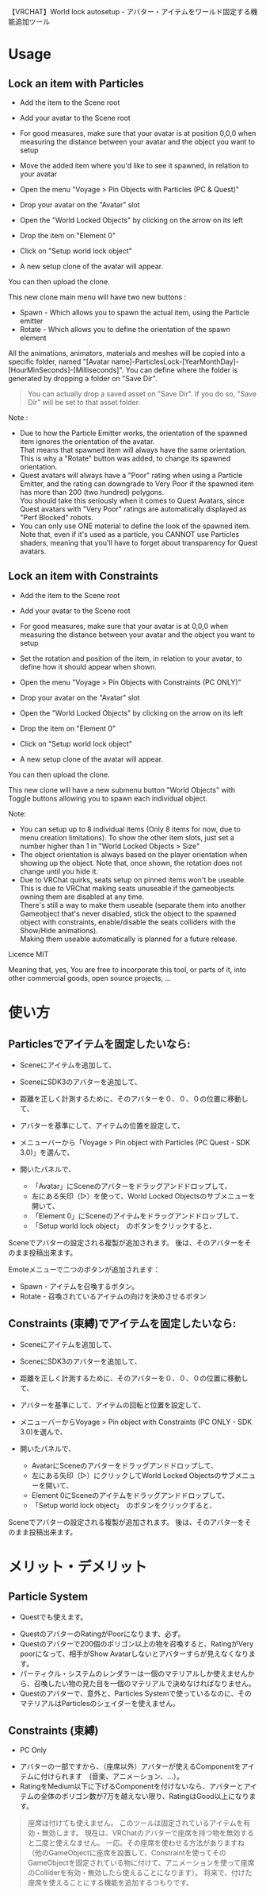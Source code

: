 【VRCHAT】World lock autosetup - アバター・アイテムをワールド固定する機能追加ツール

# Usage

## Lock an item with Particles

* Add the item to the Scene root
* Add your avatar to the Scene root
* For good measures, make sure that your avatar is at position 0,0,0 when measuring the distance between your avatar and the object you want to setup
* Move the added item where you'd like to see it spawned, in relation to your avatar

* Open the menu "Voyage > Pin Objects with Particles (PC & Quest)"
* Drop your avatar on the "Avatar" slot
* Open the "World Locked Objects" by clicking on the arrow on its left
* Drop the item on "Element 0"
* Click on "Setup world lock object"
* A new setup clone of the avatar will appear.

You can then upload the clone.

This new clone main menu will have two new buttons :
* Spawn - Which allows you to spawn the actual item, using the Particle emitter
* Rotate - Which allows you to define the orientation of the spawn element

All the animations, animators, materials and meshes will be copied into a specific folder, named "[Avatar name]-ParticlesLock-[YearMonthDay]-[HourMinSeconds]-[Milliseconds]".
You can define where the folder is generated by dropping a folder on "Save Dir".

>  You can actually drop a saved asset on "Save Dir". If you do so, "Save Dir" will be set to that asset folder.

Note :
- Due to how the Particle Emitter works, the orientation of the spawned item ignores the orientation of the avatar.  
  That means that spawned item will always have the same orientation.  
  This is why a "Rotate" button was added, to change its spawned orientation.
- Quest avatars will always have a "Poor" rating when using a Particle Emitter, and the rating can downgrade to Very Poor if the spawned item has more than 200 (two hundred) polygons.  
  You should take this seriously when it comes to Quest Avatars, since Quest avatars with "Very Poor" ratings are automatically displayed as "Perf Blocked" robots.
- You can only use ONE material to define the look of the spawned item.
  Note that, even if it's used as a particle, you CANNOT use Particles shaders, meaning that you'll have to forget about transparency for Quest avatars.

## Lock an item with Constraints

* Add the item to the Scene root
* Add your avatar to the Scene root
* For good measures, make sure that your avatar is at 0,0,0 when measuring the distance between your avatar and the object you want to setup
* Set the rotation and position of the item, in relation to your avatar, to define how it should appear when shown.

* Open the menu "Voyage > Pin Objects with Constraints (PC ONLY)"
* Drop your avatar on the "Avatar" slot
* Open the "World Locked Objects" by clicking on the arrow on its left
* Drop the item on "Element 0"
* Click on "Setup world lock object"
* A new setup clone of the avatar will appear.

You can then upload the clone.

This new clone will have a new submenu button "World Objects" with Toggle buttons allowing you to spawn each individual object.

Note:
- You can setup up to 8 individual items (Only 8 items for now, due to menu creation limitations). To show the other item slots, just set a number higher than 1 in "World Locked Objects > Size"
- The object orientation is always based on the player orientation when showing up the object.
  Note that, once shown, the rotation does not change until you hide it.
- Due to VRChat quirks, seats setup on pinned items won't be useable.  
  This is due to VRChat making seats unuseable if the gameobjects owning them are disabled at any time.  
  There's still a way to make them useable (separate them into another Gameobject that's never disabled, stick the object to the spawned object with constraints, enable/disable the seats colliders with the Show/Hide animations).  
  Making them useable automatically is planned for a future release.

Licence
MIT

Meaning that, yes, You are free to incorporate this tool, or parts of it, into other commercial goods, open source projects, ...

# 使い方

## Particlesでアイテムを固定したいなら:

* Sceneにアイテムを追加して、
* SceneにSDK3のアバターを追加して、
* 距離を正しく計測するために、そのアバターを０、０、０の位置に移動して、
* アバターを基準にして、アイテムの位置を設定して、
* メニューバーから「Voyage > Pin object with Particles (PC Quest - SDK 3.0)」を選んで、

* 開いたパネルで、
  * 「Avatar」にSceneのアバターをドラッグアンドドロップして、
  * 左にある矢印（▷）を使って、World Locked Objectsのサブメニューを開いて、
  * 「Element 0」にSceneのアイテムをドラッグアンドドロップして、
  * 「Setup world lock object」　のボタンをクリックすると、
  
Sceneでアバターの設定される複製が追加されます。
後は、そのアバターをそのまま投稿出来ます。

Emoteメニューで二つのボタンが追加されます：
* Spawn - アイテムを召喚するボタン。
* Rotate - 召喚されているアイテムの向けを決めさせるボタン

## Constraints (束縛)でアイテムを固定したいなら:

* Sceneにアイテムを追加して、
* SceneにSDK3のアバターを追加して、
* 距離を正しく計測するために、そのアバターを０、０、０の位置に移動して、
* アバターを基準にして、アイテムの回転と位置を設定して、
* メニューバーからVoyage > Pin object with Constraints (PC ONLY - SDK 3.0)を選んで、

* 開いたパネルで、
  * AvatarにSceneのアバターをドラッグアンドドロップして、
  * 左にある矢印（▷）にクリックしてWorld Locked Objectsのサブメニューを開いて、
  * Element 0にSceneのアイテムをドラッグアンドドロップして、
  * 「Setup world lock object」　のボタンをクリックすると、

Sceneでアバターの設定される複製が追加されます。
後は、そのアバターをそのまま投稿出来ます。
  
# メリット・デメリット

## Particle System

+ Questでも使えます。
- QuestのアバターのRatingがPoorになります、必ず。
- Questのアバターで200個のポリゴン以上の物を召喚すると、RatingがVery poorになって、相手がShow Avatarしないとアバターすらが見えなくなります。
- パーティクル・システムのレンダラーは一個のマテリアルしか使えませんから、召喚したい物の見た目を一個のマテリアルで決めなければなりません。
- Questのアバターで、意外と、Particles Systemで使っているなのに、そのマテリアルはParticlesのシェイダーを使えません。

## Constraints (束縛)

- PC Only
+ アバターの一部ですから、（座席以外）アバターが使えるComponentをアイテムに付けられます　(音楽、アニメーション、…）。
+ RatingをMedium以下に下げるComponentを付けないなら、アバターとアイテムの全体のポリゴン数が7万を越えない限り、RatingはGood以上になります。

> 座席は付けても使えません。
> このツールは固定されているアイテムを有効・無効します。
> 現在は、VRChatのアバターで座席を持つ物を無効すると二度と使えなません。
> 一応、その座席を使わせる方法がありますね（他のGameObjectに座席を設置して、Constraintを使ってそのGameObjectを固定されている物に付けて、アニメーションを使って座席のColliderを有効・無効したら使えることになります）。
> 将来で、付けた座席を使えることにする機能を追加するつもりです。
